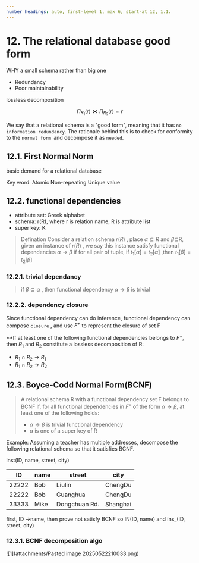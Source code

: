 ```yaml
---
number headings: auto, first-level 1, max 6, start-at 12, 1.1.
---
```

# 12. The relational database good form

WHY a small schema rather than big one

- Redundancy
- Poor maintainability

lossless decomposition

$$
\Pi_{R_{1}}(r) \bowtie \Pi_{R_{2}}(r) =r
$$

We say that a relational schema is a "good form", meaning that it has `no information redundancy`. The rationale behind this is to check for conformity to the ` normal form  `and decompose it as `needed`.

## 12.1. First Normal Norm

basic demand for a relational database

Key word: Atomic Non-repeating Unique value

## 12.2. functional dependencies

- attribute set: Greek alphabet
- schema: r(R), where r is relation name, R is attribute list
- super key: K

> Defination
> Consider a relation schema $r(R)$ , place $\alpha \subseteq R$ and $\beta \subseteq$R,
> given an instance of $r(R)$ , we say this instance satisfy functional dependencies $\alpha \rightarrow \beta$ if for all pair of tuple, if $t_{1}[\alpha]=t_{2}[\alpha]$ ,then $t_{1}[\beta]=t_{2}[\beta]$

### 12.2.1. trivial dependancy

> if $\beta \subseteq \alpha$ , then functional dependency $\alpha \rightarrow \beta$ is trivial

### 12.2.2. dependency closure

Since functional dependency can do inference, functional dependency can compose `closure` , and use $F^{+}$ to represent the closure of set F

**If at least one of the following functional dependencies belongs to $F^+$, then $R_1$ and $R_2$ constitute a lossless decomposition of R:

- $R_{1} \cap R_{2} \rightarrow R_{1}$
- $R_{1} \cap R_{2} \rightarrow R_{2}$

## 12.3. Boyce-Codd Normal Form(BCNF)

> A relational schema R with a functional dependency set F belongs to BCNF if, for all functional dependencies in $F^{+}$ of the form $\alpha \rightarrow \beta$, at least one of the following holds:
>
> - $\alpha \rightarrow \beta$ is trivial functional dependency
> - $\alpha$ is one of a super key of R

Example:
Assuming a teacher has multiple addresses, decompose the following relational schema so that it satisfies BCNF.

inst(ID, name, street, city)

| ID    | name | street        | city     |
| ----- | ---- | ------------- | -------- |
| 22222 | Bob  | Liulin        | ChengDu  |
| 22222 | Bob  | Guanghua      | ChengDu  |
| 33333 | Mike | Dongchuan Rd. | Shanghai |

first, ID ->name, then prove not satisfy BCNF
so
IN(ID, name)
and
ins_(ID, street, city)

### 12.3.1. BCNF decomposition algo

![1](attachments/Pasted image 20250522210033.png)